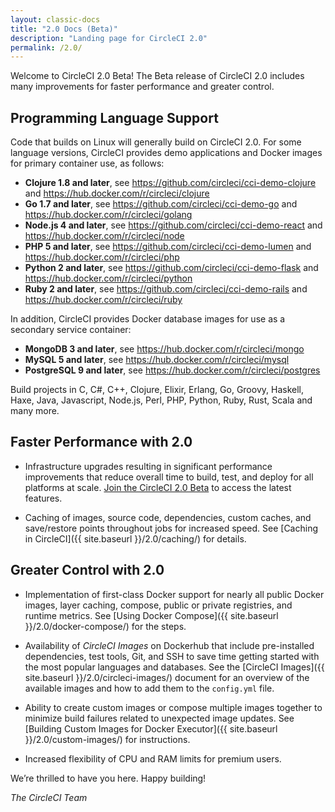 ```yaml
---
layout: classic-docs
title: "2.0 Docs (Beta)"
description: "Landing page for CircleCI 2.0"
permalink: /2.0/
---
```


Welcome to CircleCI 2.0 Beta! The Beta release of CircleCI 2.0 includes many improvements for faster performance and greater control. 

## Programming Language Support

Code that builds on Linux will generally build on CircleCI 2.0. For some language versions, CircleCI provides demo applications and Docker images for primary container use, as follows: 

- **Clojure 1.8 and later**, see <https://github.com/circleci/cci-demo-clojure> and <https://hub.docker.com/r/circleci/clojure>
- **Go 1.7 and later**, see <https://github.com/circleci/cci-demo-go> and <https://hub.docker.com/r/circleci/golang>
- **Node.js 4 and later**, see <https://github.com/circleci/cci-demo-react> and <https://hub.docker.com/r/circleci/node>
- **PHP 5 and later**, see <https://github.com/circleci/cci-demo-lumen> and <https://hub.docker.com/r/circleci/php>
- **Python 2 and later**, see <https://github.com/circleci/cci-demo-flask> and <https://hub.docker.com/r/circleci/python>
- **Ruby 2 and later**, see <https://github.com/circleci/cci-demo-rails> and <https://hub.docker.com/r/circleci/ruby> 

In addition, CircleCI provides Docker database images for use as a secondary service container:

- **MongoDB 3 and later**, see <https://hub.docker.com/r/circleci/mongo>
- **MySQL 5 and later**, see <https://hub.docker.com/r/circleci/mysql>
- **PostgreSQL 9 and later**, see <https://hub.docker.com/r/circleci/postgres>

Build projects in C, C#, C++, Clojure, Elixir, Erlang, Go, Groovy, Haskell, Haxe, Java, Javascript, Node.js, Perl, PHP, Python, Ruby, Rust, Scala and many more. 

## Faster Performance with 2.0

- Infrastructure upgrades resulting in significant performance improvements that reduce overall time to build, test, and deploy for all platforms at scale. [Join the CircleCI 2.0 Beta](https://circleci.com/beta-access/) to access the latest features. 

- Caching of images, source code, dependencies, custom caches, and save/restore points throughout jobs for increased speed. See [Caching in CircleCI]({{ site.baseurl }}/2.0/caching/) for details.

## Greater Control with 2.0

- Implementation of first-class Docker support for nearly all public Docker images, layer caching, compose, public or private registries, and runtime metrics. See [Using Docker Compose]({{ site.baseurl }}/2.0/docker-compose/) for the steps.

- Availability of *CircleCI Images* on Dockerhub that include pre-installed dependencies, test tools, Git, and SSH to save  time getting started with the most popular languages and databases. See the [CircleCI Images]({{ site.baseurl }}/2.0/circleci-images/) document for an overview of the available images and how to add them to the `config.yml` file. 

- Ability to create custom images or compose multiple images together to minimize build failures related to unexpected image updates. See [Building Custom Images for Docker Executor]({{ site.baseurl }}/2.0/custom-images/) for instructions.

- Increased flexibility of CPU and RAM limits for premium users. 

We’re thrilled to have you here. Happy building!

_The CircleCI Team_
